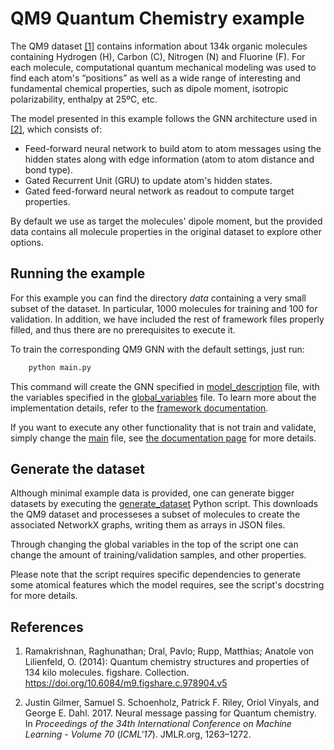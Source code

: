 # QM9 Quantum Chemistry example

The QM9 dataset [[1]](#qm9) contains information about 134k organic molecules containing Hydrogen (H),
Carbon (C), Nitrogen (N) and Fluorine (F). For each molecule, computational quantum mechanical
modeling was used to find each atom's “positions” as well as a wide range of interesting and
fundamental chemical properties, such as dipole moment, isotropic polarizability, enthalpy at 25ºC,
etc.

The model presented in this example follows the GNN architecture used in [[2]](#neural-mp), which
consists of:

- Feed-forward neural network to build atom to atom messages using the hidden states along with
edge information (atom to atom distance and bond type).
- Gated Recurrent Unit (GRU) to update atom's hidden states.
- Gated feed-forward neural network as readout to compute target properties.

By default we use as target the molecules' dipole moment, but the provided data contains all
molecule properties in the original dataset to explore other options.

## Running the example

For this example you can find the directory *data* containing a very small subset of the dataset. In
particular, 1000 molecules for training and 100 for validation. In addition, we have included the
rest of framework files properly filled, and thus there are no prerequisites to execute it.

To train the corresponding QM9 GNN with the default settings, just run:

```bash
    python main.py
```

This command will create the GNN specified in [model_description](model_description.yaml) file,
with the variables specified in the [global_variables](global_variables.yaml) file. To learn more
about the implementation details, refer to the
[framework documentation](https://ignnition.org/doc/generate_your_gnn/).

If you want to execute any other functionality that is not train and validate, simply change the
[main](main.py) file, see [the documentation page](https://ignnition.org/doc/train_and_evaluate/)
for more details.

## Generate the dataset

Although minimal example data is provided, one can generate bigger datasets by executing the
[generate_dataset](generate_dataset.py) Python script. This downloads the QM9 dataset and
processeses a subset of molecules to create the associated NetworkX graphs, writing them as arrays
in JSON files.

Through changing the global variables in the top of the script one can change the amount of
training/validation samples, and other properties.

Please note that the script requires specific dependencies to generate some atomical features
which the model requires, see the script's docstring for more details.

## References

1. <a name="qm9"></a>
Ramakrishnan, Raghunathan; Dral, Pavlo; Rupp, Matthias; Anatole von Lilienfeld, O. (2014):
Quantum chemistry structures and properties of 134 kilo molecules. figshare.
Collection. https://doi.org/10.6084/m9.figshare.c.978904.v5

2. <a name="neural-mp"></a>
Justin Gilmer, Samuel S. Schoenholz, Patrick F. Riley, Oriol Vinyals, and George E. Dahl. 2017.
Neural message passing for Quantum chemistry.
In *Proceedings of the 34th International Conference on Machine Learning - Volume 70*
(*ICML'17*). JMLR.org, 1263–1272.

